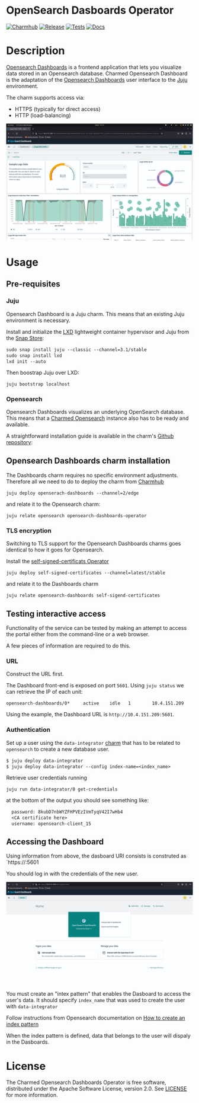 # OpenSearch Dasboards Operator
[![Charmhub](https://charmhub.io/opensearch/badge.svg)](https://charmhub.io/opensearch)
[![Release](https://github.com/canonical/opensearch-dashboards-operator/actions/workflows/release.yaml/badge.svg)](https://github.com/canonical/opensearch-dashboards-operator/actions/workflows/release.yaml)
[![Tests](https://github.com/canonical/opensearch-dashboards-operator/actions/workflows/ci.yaml/badge.svg?branch=main)](https://github.com/canonical/opensearch-dashboards-operator/actions/workflows/ci.yaml)
[![Docs](https://github.com/canonical/opensearch-dashboards-operator/actions/workflows/sync_docs.yaml/badge.svg)](https://github.com/canonical/opensearch-dashboards-operator/actions/workflows/sync_docs.yaml)



[//]: # (<h1 align="center">)
[//]: # (  <a href="https://opensearch.org/">)
[//]: # (    <img src="https://opensearch.org/assets/brand/PNG/Logo/opensearch_logo_default.png" alt="OpenSearch" />)
[//]: # (  </a>)
[//]: # (  <br />)
[//]: # (</h1>)

# Description


[Opensearch Dashboards](https://opensearch.org/docs/latest/dashboards/) 
is a frontend application that lets you visualize data stored in an Opensearch
database. Charmed Opensearch Dashboard is the adaptation of the 
[Opensearch Dashboards](https://opensearch.org/docs/latest/dashboards/) 
user interface to the [Juju](https://juju.is/) environment.

The charm supports access via:

 - HTTPS (typically for direct access)
 - HTTP (load-balancing) 

![Opensearch Dashboards](./docs/opensearch_dashboard.png)

# Usage

## Pre-requisites

### Juju

Opensearch Dashboard is a Juju charm. This means that an existing Juju environment is necessary.

Install and initialize the [LXD](https://canonical.com/lxd) 
lightweight container hypervisor and Juju from the [Snap Store](https://snapcraft.io/store):

```
sudo snap install juju --classic --channel=3.1/stable
sudo snap install lxd
lxd init --auto
```
Then boostrap Juju over LXD:
```
juju bootstrap localhost
```


### Opensearch

Opensearch Dashboards visualizes an underlying OpenSearch database.
This means that a [Charmed Opensearch](https://charmhub.io/opensearch/)
instance also has to be ready and available.

A straightforward installation guide is available in the charm's 
[Github repository](https://github.com/canonical/opensearch-operator?tab=readme-ov-file#usage):



## Opensearch Dashboards charm installation

The Dashboards charm requires no specific environment adjustments.
Therefore all we need to do to deploy the charm from [Charmhub](https://charmhub.io/opensearch-dashboards)

```
juju deploy openserach-dashboards --channel=2/edge
```
and relate it to the Opensearch charm:
```
juju relate opensearch opensearch-dashboards-operator
```

### TLS encryption

Switching to TLS support for the Opensearch Dashboards charms goes identical to
how it goes for Opensearch.

Install the 
[self-signed-certificats Operator](https://github.com/canonical/self-signed-certificates-operator)

```
juju deploy self-signed-certificates --channel=latest/stable
```
and relate it to the Dashboards charm

```
juju relate opensearch-dashboards self-sigend-certificates
```

## Testing interactive access

Functionality of the service can be tested by making an attempt to access the
portal either from the command-line or a web browser.

A few pieces of information are required to do this.

### URL

Construct the URL first.

The Dashboard front-end is exposed on port `5601`. Using `juju status` we can
retrieve the IP of each unit:

```
opensearch-dashboards/0*     active    idle   1        10.4.151.209              
```

Using the example, the Dashboard URL is `http://10.4.151.209:5601`.


### Authentication

Set up a user using the `data-integrator` [charm](https://charmhub.io/data-integrator)
that has to be related to `opensearch` to create a new database user.

```
$ juju deploy data-integrator
$ juju deploy data-integrator --config index-name=<index_name>
```

Retrieve user credentials running

```
juju run data-integrator/0 get-credentials
```
at the bottom of the output you should see something like:

```
  password: 8kubD7nbWYZFHPVEzIVmTyqV42I7wHb4
  <CA certificate here>
  username: opensearch-client_15
```

## Accessing the Dashboard

Using information from above, the dasboard URI consists is construted as `https://<IP>:5601

You should log in with the credentials of the new user.

![Opensearch Dashboards login](./docs/opensearch_dashboard_login.png)

You must create an "intex pattern" that enables the Dasboard to access the user's data.
It should specify `index_name` that was used to create the user with `data-integrator`

Follow instructions from Opensearch documentation on 
[How to create an index pattern](https://opensearch.org/docs/latest/dashboards/management/index-patterns/#creating-an-index-pattern)

When the index pattern is defined, data that belongs to the user will dispaly in the Dasboards.


# License

The Charmed Opensearch Dashboards Operator is free software, distributed under the Apache
Software License, version 2.0. See [LICENSE](./LICENSE) for more information.


